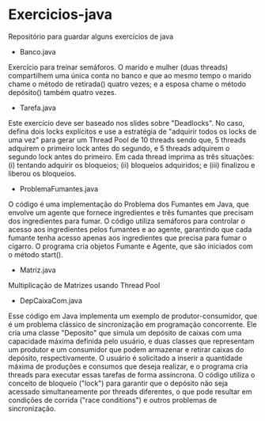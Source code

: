 # Exercicios-java
Repositório para guardar alguns exercícios de java

- Banco.java

Exercício para treinar semáforos. O marido e mulher (duas threads) compartilhem uma única conta no banco e que ao mesmo tempo o marido chame o método de retirada() quatro vezes; e a esposa chame o método depósito() também quatro vezes.

- Tarefa.java

Este exercício deve ser baseado nos slides sobre "Deadlocks". No caso, defina dois locks explícitos e use a estratégia de "adquirir todos os locks de uma vez" para gerar um Thread Pool de 10 threads sendo que, 5 threads adquirem o primeiro lock antes do segundo, e 5 threads adquirem o segundo lock antes do primeiro. Em cada thread imprima as três situações: (i) tentando adquirir os bloqueios; (ii) bloqueios adquiridos; e (iii) finalizou e liberou os bloqueios.

- ProblemaFumantes.java

O código é uma implementação do Problema dos Fumantes em Java, que envolve um agente que fornece ingredientes e três fumantes que precisam dos ingredientes para fumar. O código utiliza semáforos para controlar o acesso aos ingredientes pelos fumantes e ao agente, garantindo que cada fumante tenha acesso apenas aos ingredientes que precisa para fumar o cigarro. O programa cria objetos Fumante e Agente, que são iniciados com o método start().

- Matriz.java

Multiplicação de Matrizes usando Thread Pool

- DepCaixaCom.java

Esse código em Java implementa um exemplo de produtor-consumidor, que é um problema clássico de sincronização em programação concorrente. Ele cria uma classe "Deposito" que simula um depósito de caixas com uma capacidade máxima definida pelo usuário, e duas classes que representam um produtor e um consumidor que podem armazenar e retirar caixas do depósito, respectivamente. O usuário é solicitado a inserir a quantidade máxima de produções e consumos que deseja realizar, e o programa cria threads para executar essas tarefas de forma assíncrona. O código utiliza o conceito de bloqueio ("lock") para garantir que o depósito não seja acessado simultaneamente por threads diferentes, o que pode resultar em condições de corrida ("race conditions") e outros problemas de sincronização.
